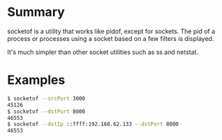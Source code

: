 # Summary

socketof is a utility that works like pidof, except for sockets.  The pid of a
process or processes using a socket based on a few filters is displayed.

It's much simpler than other socket utilities such as ss and netstat.

# Examples

```bash
$ socketof --srcPort 3000
45126
$ socketof --dstPort 8000
46553
$ socketof --dstIp ::ffff:192.168.62.133 --dstPort 8000
46553
```
